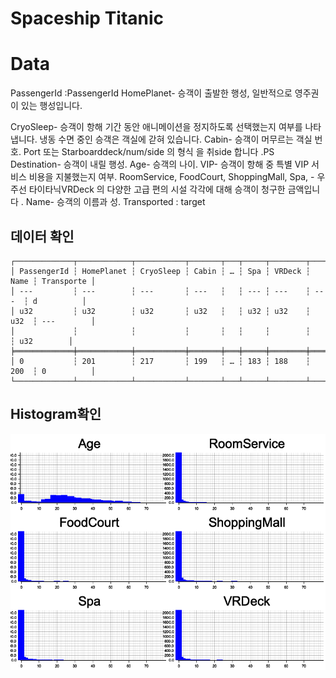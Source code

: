 # Spaceship Titanic

# Data

PassengerId :PassengerId
HomePlanet- 승객이 출발한 행성, 일반적으로 영주권이 있는 행성입니다.

CryoSleep- 승객이 항해 기간 동안 애니메이션을 정지하도록 선택했는지 여부를 나타냅니다. 냉동 수면 중인 승객은 객실에 갇혀 있습니다.
Cabin- 승객이 머무르는 객실 번호. Port 또는 Starboarddeck/num/side 의 형식 을 취side 합니다 .PS
Destination- 승객이 내릴 행성.
Age- 승객의 나이.
VIP- 승객이 항해 중 특별 VIP 서비스 비용을 지불했는지 여부.
RoomService, FoodCourt, ShoppingMall, Spa, - 우주선 타이타닉VRDeck 의 다양한 고급 편의 시설 각각에 대해 승객이 청구한 금액입니다 .
Name- 승객의 이름과 성.
Transported : target


## 데이터 확인
```
┌─────────────┬────────────┬───────────┬───────┬───┬─────┬────────┬──────┬────────────┐
│ PassengerId ┆ HomePlanet ┆ CryoSleep ┆ Cabin ┆ … ┆ Spa ┆ VRDeck ┆ Name ┆ Transporte │
│ ---         ┆ ---        ┆ ---       ┆ ---   ┆   ┆ --- ┆ ---    ┆ ---  ┆ d          │
│ u32         ┆ u32        ┆ u32       ┆ u32   ┆   ┆ u32 ┆ u32    ┆ u32  ┆ ---        │
│             ┆            ┆           ┆       ┆   ┆     ┆        ┆      ┆ u32        │
╞═════════════╪════════════╪═══════════╪═══════╪═══╪═════╪════════╪══════╪════════════╡
│ 0           ┆ 201        ┆ 217       ┆ 199   ┆ … ┆ 183 ┆ 188    ┆ 200  ┆ 0          │
└─────────────┴────────────┴───────────┴───────┴───┴─────┴────────┴──────┴────────────┘
```

## Histogram확인 


![histogram](./histogram.png)
